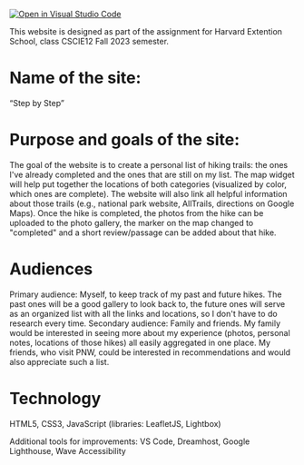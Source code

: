 [![Open in Visual Studio Code](https://classroom.github.com/assets/open-in-vscode-718a45dd9cf7e7f842a935f5ebbe5719a5e09af4491e668f4dbf3b35d5cca122.svg)](https://classroom.github.com/online_ide?assignment_repo_id=13203065&assignment_repo_type=AssignmentRepo)

This website is designed as part of the assignment for Harvard Extention School, class CSCIE12 Fall 2023 semester. 

# Name of the site: 
“Step by Step”

# Purpose and goals of the site:
The goal of the website is to create a personal list of hiking trails: the ones I've already completed and the ones that are still on my list. The map widget will help put together the locations of both categories (visualized by color, which ones are complete). The website will also link all helpful information about those trails (e.g., national park website, AllTrails, directions on Google Maps). Once the hike is completed, the photos from the hike can be uploaded to the photo gallery, the marker on the map changed to "completed" and a short review/passage can be added about that hike.

# Audiences
Primary audience: Myself, to keep track of my past and future hikes. The past ones will be a good gallery to look back to, the future ones will serve as an organized list with all the links and locations, so I don't have to do research every time. 
Secondary audience: Family and friends. My family would be interested in seeing more about my experience (photos, personal notes, locations of those hikes) all easily aggregated in one place. My friends, who visit PNW, could be interested in recommendations and would also appreciate such a list. 

# Technology
HTML5, CSS3, JavaScript (libraries: LeafletJS, Lightbox)

Additional tools for improvements: 
VS Code, Dreamhost, Google Lighthouse, Wave Accessibility 

